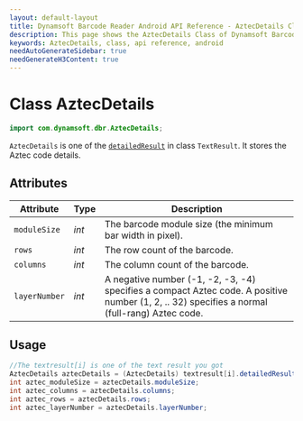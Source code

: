 ```yaml
---
layout: default-layout
title: Dynamsoft Barcode Reader Android API Reference - AztecDetails Class
description: This page shows the AztecDetails Class of Dynamsoft Barcode Reader for Android SDK.
keywords: AztecDetails, class, api reference, android
needAutoGenerateSidebar: true
needGenerateH3Content: true
---
```



# Class AztecDetails

```java
import com.dynamsoft.dbr.AztecDetails;
```

`AztecDetails` is one of the [`detailedResult`](auxiliary-TextResult.md#detailedresult) in class `TextResult`. It stores the Aztec code details.

## Attributes
  
| Attribute | Type | Description |
|---------- | -----|------ |
| `moduleSize`| *int* | The barcode module size (the minimum bar width in pixel). |
| `rows` | *int* | The row count of the barcode. |
| `columns` | *int* | The column count of the barcode. |
| `layerNumber` | *int* | A negative number (-1, -2, -3, -4) specifies a compact Aztec code. A positive number (1, 2, .. 32) specifies a normal (full-rang) Aztec code. |

## Usage

```java
//The textresult[i] is one of the text result you got  
AztecDetails aztecDetails = (AztecDetails) textresult[i].detailedResult;
int aztec_moduleSize = aztecDetails.moduleSize;
int aztec_columns = aztecDetails.columns;
int aztec_rows = aztecDetails.rows;
int aztec_layerNumber = aztecDetails.layerNumber;
```
